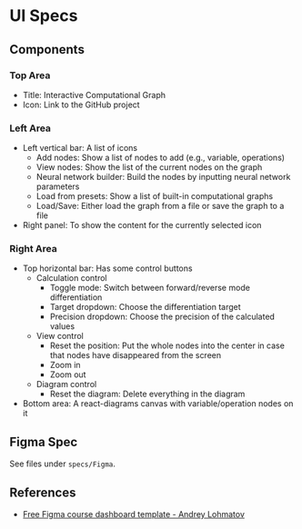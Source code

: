 # UI Specs

## Components

### Top Area

- Title: Interactive Computational Graph
- Icon: Link to the GitHub project

### Left Area

- Left vertical bar: A list of icons
    - Add nodes: Show a list of nodes to add (e.g., variable, operations)
    - View nodes: Show the list of the current nodes on the graph
    - Neural network builder: Build the nodes by inputting neural network parameters
    - Load from presets: Show a list of built-in computational graphs
    - Load/Save: Either load the graph from a file or save the graph to a file
- Right panel: To show the content for the currently selected icon

### Right Area

- Top horizontal bar: Has some control buttons
  - Calculation control
    - Toggle mode: Switch between forward/reverse mode differentiation
    - Target dropdown: Choose the differentiation target
    - Precision dropdown: Choose the precision of the calculated values
  - View control
    - Reset the position: Put the whole nodes into the center in case that nodes have disappeared from the screen
    - Zoom in
    - Zoom out
  - Diagram control
    - Reset the diagram: Delete everything in the diagram
- Bottom area: A react-diagrams canvas with variable/operation nodes on it

## Figma Spec

See files under `specs/Figma`.

## References

- [Free Figma course dashboard template - Andrey Lohmatov](https://www.figma.com/file/7SAHIZwPs1VSgBVOAUpwWp/Dashboard?type=design&node-id=0-1&mode=design&t=LAwyws0HO3EP4rLo-0)
